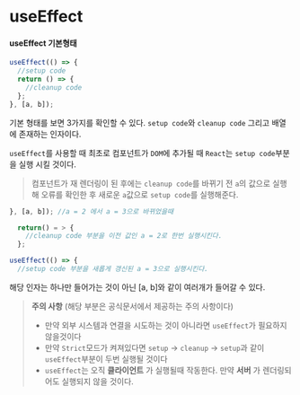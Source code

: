 # useEffect

#### useEffect 기본형태

```js
useEffect(() => {
  //setup code
  return () => {
    //cleanup code
  };
}, [a, b]);
```

기본 형태를 보면 3가지를 확인할 수 있다. `setup code`와 `cleanup code` 그리고 배열에 존재하는 인자이다.

`useEffect`를 사용할 때 최초로 컴포넌트가 `DOM`에 추가될 때 `React`는 `setup code`부분을 실행 시킬 것이다.

> 컴포넌트가 재 렌더링이 된 후에는 `cleanup code`를 바뀌기 전 `a`의 값으로 실행해 오류를 확인한 후 새로운 `a`값으로 `setup code`를 실행해준다.

```js
}, [a, b]); //a = 2 에서 a = 3으로 바뀌었을때
```

```js
  return() = > {
    //cleanup code 부분을 이전 값인 a = 2로 한번 실행시킨다.
  };
```

```js
useEffect(() => {
  //setup code 부분을 새롭게 갱신된 a = 3으로 실행시킨다.
```

해당 인자는 하나만 들어가는 것이 아닌 [a, b]와 같이 여러개가 들어갈 수 있다.

> **주의 사항** (해당 부분은 공식문서에서 제공하는 주의 사항이다)
>
> - 만약 외부 시스템과 연결을 시도하는 것이 아니라면 `useEffect`가 필요하지 않을것이다
> - 만약 `Strict`모드가 켜져있다면 `setup` -> `cleanup` -> `setup`과 같이 `useEffect`부분이 두번 실행될 것이다
> - `useEffect`는 오직 **클라이언트** 가 실행될때 작동한다. 만약 **서버** 가 렌더링되어도 실행되지 않을 것이다.
